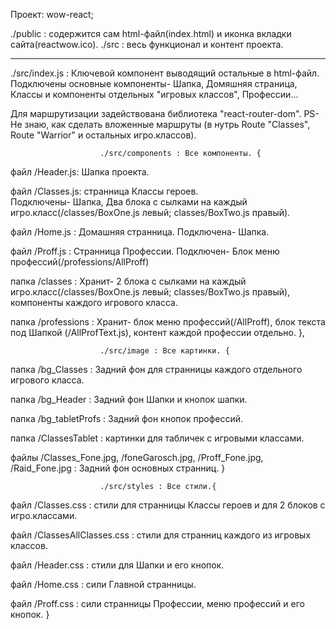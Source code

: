 Проект: wow-react;

./public : содержится сам html-файл(index.html) и иконка вкладки сайта(reactwow.ico).
./src : весь функционал и контент проекта. 
________________________________________________________________________________________

./src/index.js : Ключевой компонент выводящий остальные в html-файл. 
Подключены основные компоненты- Шапка, Домяшняя страница, Классы и компоненты
отдельных "игровых классов", Профессии...

Для маршрутизации задействована библиотека "react-router-dom". 
PS- Не знаю, как сделать вложенные маршруты (в нутрь Route "Classes", Route "Warrior" и остальных игро.классов).

						./src/components : Все компоненты. {

файл /Header.js: Шапка проекта.

файл /Classes.js: странница Классы героев.  
Подключены- Шапка, Два блока с сылками на каждый игро.класс(/classes/BoxOne.js левый;
 classes/BoxTwo.js правый).

файл /Home.js : Домашняя странница. Подключена- Шапка.

файл /Proff.js : Странница Профессии. 
Подключен- Блок меню профессий(/professions/AllProff)

папка /classes : Хранит- 2 блока с сылками на каждый игро.класс(/classes/BoxOne.js левый;
 classes/BoxTwo.js правый), компоненты каждого игрового класса.

папка /professions : Хранит- блок меню профессий(/AllProff), 
блок текста под Шапкой (/AllProfText.js), контент каждой профессии отдельно.
},

						./src/image : Все картинки. {

папка /bg_Classes : Задний фон для странницы каждого отдельного игрового класса.

папка /bg_Header : Задний фон Шапки и кнопок шапки.

папка /bg_tabletProfs : Задний фон кнопок профессий.

папка /ClassesTablet : картинки для табличек с игровыми классами.

файлы /Classes_Fone.jpg, /foneGarosch.jpg, /Proff_Fone.jpg, /Raid_Fone.jpg :
Задний фон основных странниц.
}

						./src/styles : Все стили.{

файл /Classes.css : стили для странницы Классы героев и для 2 блоков с игро.классами.

файл /ClassesAllClasses.css : стили для странниц каждого из игровых классов.

файл /Header.css : стили для Шапки и его кнопок.

файл /Home.css : сили Главной странницы.

файл /Proff.css : сили странницы Профессии, меню профессий и его кнопок.
}